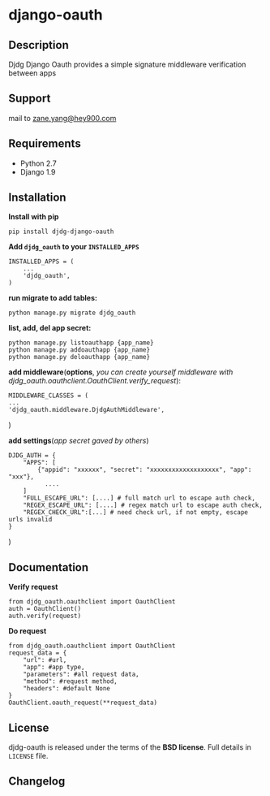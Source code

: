 # django-oauth

Description
--------
Djdg Django Oauth provides a simple signature middleware verification between apps

Support
-------
mail to zane.yang@hey900.com

Requirements
------------

* Python 2.7
* Django  1.9

Installation
------------

**Install with pip**

    pip install djdg-django-oauth

**Add `djdg_oauth` to your `INSTALLED_APPS`**


    INSTALLED_APPS = (
        ...
        'djdg_oauth',
    )

**run migrate to add tables:**


	python manage.py migrate djdg_oauth


**list, add, del app secret:**

    python manage.py listoauthapp {app_name}
    python manage.py addoauthapp {app_name}
    python manage.py deloauthapp {app_name}

**add middleware**(**options**,  *you can create yourself middleware with   djdg_oauth.oauthclient.OauthClient.verify_request*):

    MIDDLEWARE_CLASSES = (
    ...
    'djdg_oauth.middleware.DjdgAuthMiddleware',
)

**add settings**(*app secret gaved by others*)

    DJDG_AUTH = {
        "APPS": [
            {"appid": "xxxxxx", "secret": "xxxxxxxxxxxxxxxxxxx", "app": "xxx"},
              ....
        ]
        "FULL_ESCAPE_URL": [....] # full match url to escape auth check,
        "REGEX_ESCAPE_URL": [....] # regex match url to escape auth check,
		"REGEX_CHECK_URL":[...] # need check url, if not empty, escape urls invalid
    }
)

Documentation
--------------

**Verify request**

	from djdg_oauth.oauthclient import OauthClient
	auth = OauthClient()
	auth.verify(request)

**Do request**
	
	from djdg_oauth.oauthclient import OauthClient
	request_data = {
		"url": #url,
		"app": #app type,
		"parameters": #all request data,
		"method": #request method,
		"headers": #default None
	}
	OauthClient.oauth_request(**request_data)


License
-------

djdg-oauth is released under the terms of the **BSD license**. Full details in ``LICENSE`` file.

Changelog
---------
